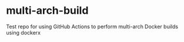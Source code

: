 # multi-arch-build
Test repo for using GitHub Actions to perform multi-arch Docker builds using dockerx
